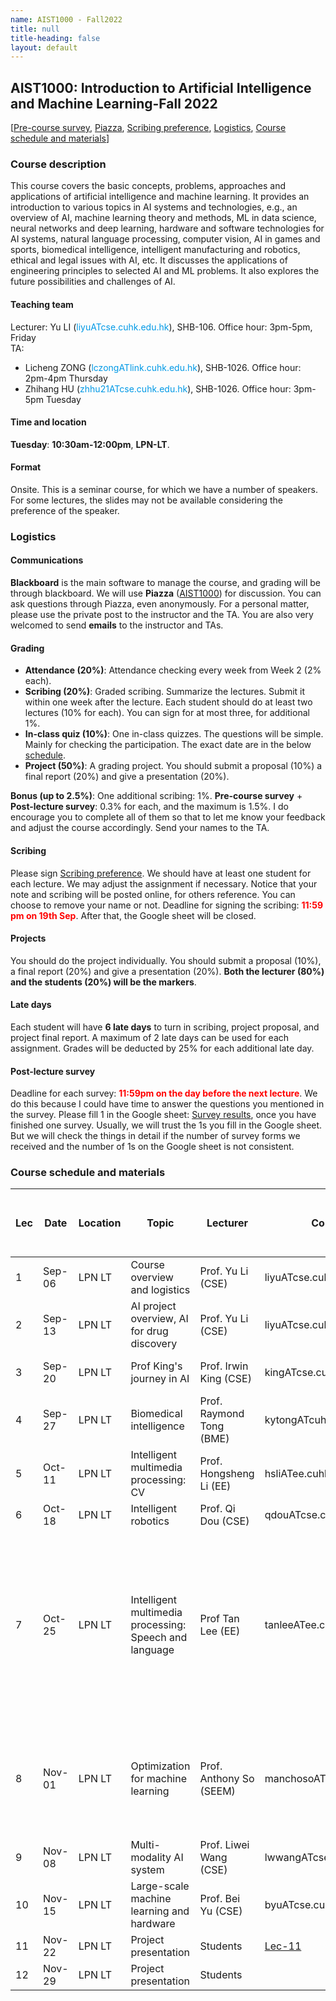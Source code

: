 ```yaml
---
name: AIST1000 - Fall2022
title: null
title-heading: false
layout: default
---
```


## AIST1000: Introduction to Artificial Intelligence and Machine Learning-Fall 2022

[<a href="https://forms.gle/BG2CPg5hqbRv9KUH6">Pre-course survey</a>, <a href="https://www.piazza.com/cuhk.edu.hk/fall2022/aist1000">Piazza</a>, 
<a href="https://docs.google.com/spreadsheets/d/1KnBVwOY0zNKy_I34AC6GzPFyVbRk3rK5hk_NbzR4Zdw/edit?usp=sharing">Scribing preference</a>,
<a href="#logistics">Logistics</a>, <a href="#schedule_materials">Course schedule and materials</a>]

### <a>Course description</a>
This course covers the basic concepts, problems, approaches and applications of artificial intelligence and machine learning. It provides an introduction to various topics in AI systems and technologies, e.g., an overview of AI, machine learning theory and methods, ML in data science, neural networks and deep learning, hardware and software technologies for AI systems, natural language processing, computer vision, AI in games and sports, biomedical intelligence, intelligent manufacturing and robotics, ethical and legal issues with AI, etc. It discusses the applications of engineering principles to selected AI and ML problems. It also explores the future possibilities and challenges of AI.

#### Teaching team
Lecturer: 
Yu LI (<span style="color: #0099e6">liyuATcse.cuhk.edu.hk</span>), SHB-106. Office hour: 3pm-5pm, Friday <br>
TA: 
- Licheng ZONG (<span style="color: #0099e6">lczongATlink.cuhk.edu.hk</span>), SHB-1026. Office hour: 2pm-4pm Thursday
- Zhihang HU (<span style="color: #0099e6">zhhu21ATcse.cuhk.edu.hk</span>), SHB-1026. Office hour: 3pm-5pm Tuesday  <br>

#### Time and location
<b>Tuesday</b>: <b>10:30am-12:00pm</b>, <b>LPN-LT</b>. <br>

#### Format
Onsite. This is a seminar course, for which we have a number of speakers. For some lectures, the slides may not be available considering the preference of the speaker. 

### <a id="logistics">Logistics</a>



#### Communications
<b>Blackboard</b> is the main software to manage the course, and grading will be through blackboard. We will use <b>Piazza</b> (<a href="piazza.com/cuhk.edu.hk/fall2022/aist1000">AIST1000</a>) for discussion. You can ask questions through Piazza, even anonymously. For a personal matter, please use the private post to the instructor and the TA. You are also very welcomed to send <b>emails</b> to the instructor and TAs.


#### Grading
<ul>
<li><b>Attendance (20%)</b>: Attendance checking every week from Week 2 (2% each).</li>
<li><b>Scribing (20%)</b>: Graded scribing. Summarize the lectures. Submit it within one week after the lecture. Each student should do at least two lectures (10% for each). You can sign for at most three, for additional 1%.</li>
<li><b>In-class quiz (10%)</b>: One in-class quizzes. The questions will be simple. Mainly for checking the participation. The exact date are in the below <a href="#schedule_materials">schedule</a>.</li>
<li><b>Project (50%)</b>: A grading project. You should submit a proposal (10%) a final report (20%) and give a presentation (20%). </li>
</ul>

<b>Bonus (up to 2.5%)</b>: One additional scribing: 1%. <b>Pre-course survey</b> + <b>Post-lecture survey</b>: 0.3% for each, and the maximum is 1.5%. I do encourage you to complete all of them so that to let me know your feedback and adjust the course accordingly. Send your names to the TA. 


#### Scribing
Please sign <a href="https://docs.google.com/spreadsheets/d/1KnBVwOY0zNKy_I34AC6GzPFyVbRk3rK5hk_NbzR4Zdw/edit?usp=sharing">Scribing preference</a>. We should have at least one student for each lecture. We may adjust the assignment if necessary. Notice that your note and scribing will be posted online, for others reference. You can choose to remove your name or not. Deadline for signing the scribing: **<span style="color:red;">11:59 pm on 19th Sep</span>**. After that, the Google sheet will be closed.

#### Projects
You should do the project individually. You should submit a proposal (10%), a final report (20%) and give a presentation (20%). <b>Both the lecturer (80%) and the students (20%) will be the markers</b>.

#### Late days
Each student will have <b>6 late days</b> to turn in scribing, project proposal, and project final report. A maximum of 2 late days can be used for each assignment. Grades will be deducted by 25% for each additional late day. 

#### Post-lecture survey
Deadline for each survey: **<span style="color:red;">11:59pm on the day before the next lecture</span>**. We do this because I could have time to answer the questions you mentioned in the survey. Please fill 1 in the Google sheet: <a href="https://docs.google.com/spreadsheets/d/1MXR6yEputJY6ZQLPdeWB4hzwMTOpAacOP2BQOZ_kuNs/edit?usp=sharing">Survey results</a>, once you have finished one survey. Usually, we will trust the 1s you fill in the Google sheet. But we will check the things in detail if the number of survey forms we received and the number of 1s on the Google sheet is not consistent.


### <a id="schedule_materials">Course schedule and materials</a>

| Lec | Date | Location | Topic | Lecturer | Contact | Slides/Video | Notes | Important dates (All due at **<span style="color:red;">11:59 pm</span>**) |
| ------ |------ |-------| ------| -----| ----- |-------|-------|---------|
| 1 |   Sep-06 | LPN LT | Course overview and logistics	| Prof. Yu Li (CSE) | liyuATcse.cuhk.edu.hk | <a href="https://www.dropbox.com/s/7fh9ne8nh8nbuws/lec1-Intro.pdf?dl=0">Lec-1</a>, <a href="https://www.dropbox.com/s/k97vxfkvz7n28c4/AIST-2022.pdf?dl=0">AIST-2022</a>
| 2 |	Sep-13 | LPN LT | AI project overview, AI for drug discovery | Prof. Yu Li (CSE) | liyuATcse.cuhk.edu.hk |	<a href="https://www.dropbox.com/s/gl1vltnurt1ez22/lec2.pdf?dl=0">Lec-2</a>, <a href="https://machinelearningmastery.com/how-to-develop-a-convolutional-neural-network-from-scratch-for-mnist-handwritten-digit-classification/">Reading material</a>
| 3 |	Sep-20 | LPN LT | Prof King's journey in AI	| Prof. Irwin King (CSE) | kingATcse.cuhk.edu.hk | <a href="https://www.dropbox.com/s/63cwxasycf5wela/lec3.pdf?dl=0">Lec-3</a>	| CSE department chairman
| 4 |	Sep-27 | LPN LT | Biomedical intelligence | Prof. Raymond Tong (BME) | kytongATcuhk.edu.hk | <a href="https://www.dropbox.com/s/danaogkruyokazv/lec4.pdf?dl=0">Lec-4</a> | BME department chairman
| 5 |	Oct-11 | LPN LT | Intelligent multimedia processing: CV	| Prof. Hongsheng Li (EE) | hsliATee.cuhk.edu.hk | <a href="https://www.dropbox.com/s/6y7i0efrccgno3i/lec5.pdf?dl=0">Lec-5</a>
| 6 |	Oct-18 | LPN LT | Intelligent robotics | Prof. Qi Dou (CSE)	| qdouATcse.cuhk.edu.hk	| <a href="https://www.dropbox.com/s/3wi26141qebvxqb/lec6.pdf?dl=0">Lec-6</a> | | **<span style="color:red;">Proposal</span>**
| 7 |	Oct-25 | LPN LT | Intelligent multimedia processing: Speech and language | Prof Tan Lee	(EE) | tanleeATee.cuhk.edu.hk |  <a href="https://www.dropbox.com/s/lj85rhwrokgl02w/lec7.pdf?dl=0">Lec-7</a> | Associate Dean for Education in the Faculty of Engineering, CUHK Vice-Chancellor's Exemplary Teaching Award, Faculty of Engineering's Exemplary Teaching Awards*12
| 8 |	Nov-01 | LPN LT | Optimization for machine learning | Prof. Anthony So (SEEM) | manchosoATse.cuhk.edu.hk | <a href="https://www.dropbox.com/s/sr5qlei2yysopz6/lec8.pdf?dl=0">Lec-8</a> | UGC Teaching Award-2022,  CUHK Vice-Chancellor’s Exemplary Teaching Award-2013
| 9 |	Nov-08 | LPN LT | Multi-modality AI system | Prof. Liwei Wang (CSE)	| lwwangATcse.cuhk.edu.hk | <a href="https://www.dropbox.com/s/mlhoww16amwmi2p/lec9.pdf?dl=0">Lec-9</a>
| 10 |	Nov-15 | LPN LT | Large-scale machine learning and hardware | Prof. Bei Yu (CSE) | byuATcse.cuhk.edu.hk | <a href="https://www.dropbox.com/s/kcpotv9451lgp0i/lec10.pdf?dl=0">Lec-10</a>
| 11 |	Nov-22 | LPN LT | Project presentation | Students | <a href="https://www.dropbox.com/s/fi2ycf5cb7gotxk/lec11.pdf?dl=0">Lec-11</a> | | | **<span style="color:red;">Quiz</span>** |			
| 12 |	Nov-29 | LPN LT | Project presentation | Students |	| | | **<span style="color:red;">Report</span>**
